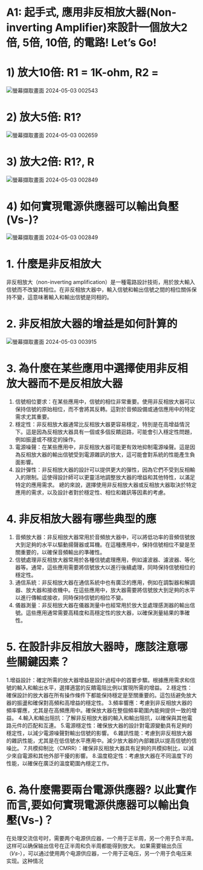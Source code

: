  # A1: 起手式, 應用非反相放大器(Non-inverting Amplifier)來設計一個放大2倍, 5倍, 10倍, 的電路! Let’s Go!

 # 1) 放大10倍: R1 = 1K-ohm, R2 = 
 ![螢幕擷取畫面 2024-05-03 002543](https://github.com/S1115161017/EC20204/assets/162283644/17ccf21b-4316-434e-8d14-b6a7b4a85668)

 # 2) 放大5倍: R1?
 ![螢幕擷取畫面 2024-05-03 002659](https://github.com/S1115161017/EC20204/assets/162283644/68cfe857-defb-4488-a40d-07c32867c165)

 # 3) 放大2倍: R1?, R
 ![螢幕擷取畫面 2024-05-03 002849](https://github.com/S1115161017/EC20204/assets/162283644/f24aa05e-1246-499a-8662-a190d22250e0)

 # 4) 如何實現電源供應器可以輸出負壓(Vs-)?
 ![螢幕擷取畫面 2024-05-03 002849](https://github.com/S1115161017/EC20204/assets/162283644/904267c9-65ba-4adc-8be0-cea33b4ad92e)

 
# 1. 什麼是非反相放大
非反相放大（non-inverting amplification）是一種電路設計技術，用於放大輸入信號而不改變其相位。在非反相放大器中，輸入信號和輸出信號之間的相位關係保持不變，這意味著輸入和輸出信號是同相的。

# 2. 非反相放大器的增益是如何計算的
![螢幕擷取畫面 2024-05-03 003915](https://github.com/S1115161017/EC20204/assets/162283644/a2ef785d-687a-456a-ab4e-9f125b96b7c3)

# 3. 為什麼在某些應用中選擇使用非反相放大器而不是反相放大器
1. 信號相位要求：在某些應用中，信號的相位非常重要。使用非反相放大器可以保持信號的原始相位，而不會將其反轉。這對於音頻設備或通信應用中的特定需求尤其重要。
2. 穩定性：非反相放大器通常比反相放大器更容易穩定，特別是在高增益情況下。這是因為反相放大器具有一個或多個反饋迴路，可能會引入穩定性問題，例如振盪或不穩定的操作。
3. 電源噪聲：在某些應用中，非反相放大器可能更有效地抑制電源噪聲。這是因為反相放大器的輸出信號受到電源雜訊的放大，這可能會對系統的性能產生負面影響。
4. 設計彈性：非反相放大器的設計可以提供更大的彈性，因為它們不受到反相輸入的限制。這使得設計師可以更靈活地調整放大器的增益和其他特性，以滿足特定的應用需求。
總的來說，選擇使用非反相放大器或反相放大器取決於特定應用的需求，以及設計者對於穩定性、相位和雜訊等因素的考慮。

# 4. 非反相放大器有哪些典型的應
1. 音頻放大器：非反相放大器常用於音頻放大器中，可以將低功率的音頻信號放大到足夠的水平以驅動揚聲器或耳機。在這種應用中，保持信號相位不變是至關重要的，以確保音頻輸出的準確性。
2. 信號處理非反相放大器常用於各種信號處理應用，例如濾波器、濾波器、等化器等。通常，這些應用需要將信號放大以進行後續處理，同時保持信號相位的穩定性。
3. 通信系統：非反相放大器在通信系統中也有廣泛的應用，例如在調製器和解調器、放大器和接收機中。在這些應用中，放大器需要將信號放大到足夠的水平以進行傳輸或接收，同時保持信號的相位不變。
4. 儀器測量：非反相放大器在儀器測量中也經常用於放大並處理感測器的輸出信號。這些應用通常需要高精度和高穩定性的放大器，以確保測量結果的準確性。

# 5. 在設計非反相放大器時，應該注意哪些關鍵因素？
1.增益設計：確定所需的放大器增益是設計過程中的首要步驟。根據應用需求和信號的輸入和輸出水平，選擇適當的反饋電阻比例以實現所需的增益。
2.穩定性：確保設計的放大器在所有操作條件下都能保持穩定是至關重要的。這包括避免放大器的振盪和確保對高頻和高增益的穩定性。
3.頻率響應：考慮到非反相放大器的頻率響應，尤其是在高頻應用中。確保放大器在整個頻率範圍內能夠提供一致的增益。
4.輸入和輸出阻抗：了解非反相放大器的輸入和輸出阻抗，以確保與其他電路元件的匹配和互連。
5.電源穩定性：確保放大器的設計對電源變動具有足夠的穩定性，以減少電源噪聲對輸出信號的影響。
6.雜訊性能：考慮到非反相放大器的雜訊性能，尤其是在低信號水平應用中。減少放大器的內部雜訊以提高信號的信噪比。
7.共模抑制比（CMRR）：確保非反相放大器具有足夠的共模抑制比，以減少來自電源和其他外部干擾的影響。
8.温度稳定性：考慮放大器在不同溫度下的性能，以確保在廣泛的溫度範圍內穩定工作。

# 6. 為什麼需要兩台電源供應器? 以此實作而言,要如何實現電源供應器可以輸出負壓(Vs-)？
在处理交流信号时，需要两个电源供应器，一个用于正半周，另一个用于负半周。这样可以确保输出信号在正半周和负半周都能得到放大。
如果需要输出负压（𝑉𝑠-），可以通过使用两个电源供应器，一个用于正电压，另一个用于负电压来实现。这种情况

